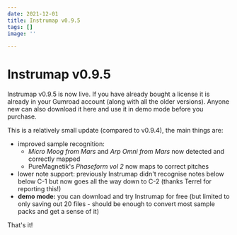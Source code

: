 ```yaml
---
date: 2021-12-01
title: Instrumap v0.9.5
tags: []
image: ''

---
```

# Instrumap v0.9.5

Instrumap v0.9.5 is now live. If you have already bought a license it is already in your Gumroad account (along with all the older versions). Anyone new can also download it here and use it in demo mode before you purchase.

This is a relatively small update (compared to v0.9.4), the main things are:

* improved sample recognition:
  * _Micro Moog from Mars_ and _Arp Omni from Mars_ now detected and correctly mapped
  * PureMagnetik's _Phaseform vol 2_ now maps to correct pitches
* lower note support: previously Instrumap didn't recognise notes below below C-1 but now goes all the way down to C-2 (thanks Terrel for reporting this!)
* **demo mode:** you can download and try Instrumap for free (but limited to only saving out 20 files - should be enough to convert most sample packs and get a sense of it)

That's it!